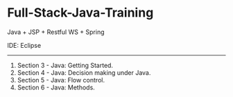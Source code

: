 # Full-Stack-Java-Training
Java + JSP + Restful WS + Spring

IDE: Eclipse 

----------------------------------

1. Section 3 - Java: Getting Started.
2. Section 4 - Java: Decision making under Java.
3. Section 5 - Java: Flow control.
4. Section 6 - Java: Methods.
